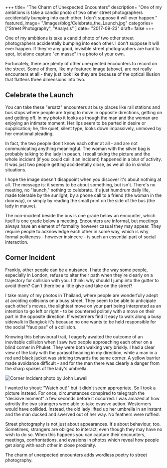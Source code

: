 +++
title= "The Charm of Unexpected Encounters"
description= "One of my ambitions is take a candid photo of two other street photographers accidentally bumping into each other. I don't suppose it will ever happen."
featured_image= "/images/blog/Celebrate_the_Launch.jpg"
categories= ["Street Photography", "Analysis" ]
date= "2017-09-23"
draft= false
+++

One of my ambitions is take a candid photo of two other street photographers accidentally bumping into each other. I don't suppose it will ever happen. If they're any good, invisible street photographers are hard to spot, let alone capture "en masse" in a photo of your own.

Fortunately, there are plenty of other unexpected encounters to record on the street. Some of them, like my featured image (above), are not really encounters at all - they just look like they are because of the optical illusion that flattens three dimensions into two.

## Celebrate the Launch
  
You can take these "ersatz" encounters at busy places like rail stations and bus stops where people are trying to move in opposite directions, getting on and getting off. In my photo it looks as though the man and the woman are enjoying an intimate moment. Her lips seem to be parted in desire or supplication; he, the quiet, silent type, looks down impassively, unmoved by her emotional pleading.

In fact, the two people don't know each other at all - and are not communicating anything meaningful. The woman with the silver bag is probably talking to the lady in peach. I recall taking the picture and the whole incident (if you could call it an incident) happened in a blur of activity. It was just two people getting accidentally close, as we all do in similar situations.

I hope the image doesn't disappoint when you discover it's about nothing at all. The message is: it seems to be about something, but isn't. There's no meeting, no "launch," nothing to celebrate. It's just humdrum daily life, made tolerable by the sunlight, by a phone call to a friend (the woman in the doorway), or simply by reading the small print on the side of the bus (the lady in mauve).

The non-incident beside the bus is one grade below an encounter, which itself is one grade below a meeting. Encounters are informal, but meetings always have an element of formality however casual they may appear. They require people to acknowledge each other in some way, which is why formal politeness - however insincere - is such an essential part of social interaction.

## Corner Incident
  
Frankly, other people can be a nuisance. I hate the way some people, especially in London, refuse to alter their path when they're clearly on a trajectory for collision with you. I think: why should I jump into the gutter to avoid them? Can't there be a little give and take on the street?

I take many of my photos in Thailand, where people are wonderfully adept at avoiding collisions on a busy street. They seem to be able to anticipate each other's moves, the slightest move on your part being interpreted as an intention to go left or right - to be countered politely with a move on their part in the opposite direction. If westerners find it easy to walk along a busy sidewalk in Bangkok it's because no one wants to be held responsible for the social "faux pas" of a collision.

Knowing this behavioural trait, I eagerly awaited the outcome of an inevitable collision when I saw two people approaching each other on a blind corner in Phuket. They were both walking very briskly. I had a clear view of the lady with the parasol heading in my direction, while a man in a red and black jacket was striding towards the same corner. A yellow barrier made avoidance difficult - and for the man there was clearly a danger from the sharp spokes of the lady's umbrella.

<img class="lazyload" data-src="/images/blog/Corner_Incident2.jpg" alt="Corner Incident photo by John Lewell">

I wanted to shout: "Watch out!" but it didn't seem appropriate. So I took a picture instead. For once, circumstances conspired to telegraph the "decisive moment" a few seconds before it occurred. I was amazed at how adroitly the two strangers were able to take evasive action. Westerners would have collided. Instead, the old lady lifted up her umbrella in an instant and the man ducked and swerved out of her way. No feathers were ruffled.

Street photography is not just about appearances. It's about behaviour, too. Sometimes, strangers are obliged to interact, even though they may have no wish to do so. When this happens you can capture their encounters, meetings, confrontations, and evasions in photos which reveal how people get along with each other in close proximity.

The charm of unexpected encounters adds wordless poetry to street photography.